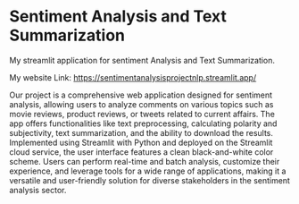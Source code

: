 # Sentiment Analysis and Text Summarization


My streamlit application for sentiment Analysis and Text Summarization.


My website Link: https://sentimentanalysisprojectnlp.streamlit.app/


Our project is a comprehensive web application designed for sentiment analysis, allowing users to analyze comments on various topics such as movie reviews, product reviews, or tweets related to current affairs. The app offers functionalities like text preprocessing, calculating polarity and subjectivity, text summarization, and the ability to download the results. Implemented using Streamlit with Python and deployed on the Streamlit cloud service, the user interface features a clean black-and-white color scheme. Users can perform real-time and batch analysis, customize their experience, and leverage tools for a wide range of applications, making it a versatile and user-friendly solution for diverse stakeholders in the sentiment analysis sector.
